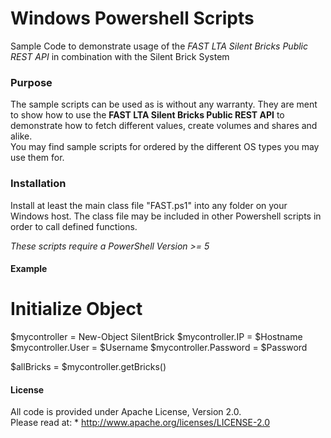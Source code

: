 # Windows Powershell Scripts
Sample Code to demonstrate usage of the _FAST LTA Silent Bricks Public REST API_ in combination with the Silent Brick System

### Purpose

The sample scripts can be used as is without any warranty.
They are ment to show how to use the __FAST LTA Silent Bricks Public REST API__ to demonstrate how to fetch different values, create volumes and shares and alike.   
You may find sample scripts for ordered by the different OS types you may use them for.

### Installation

Install at least the main class file "FAST.ps1" into any folder on your Windows host.
The class file may be included in other Powershell scripts in order to call defined functions.

_These scripts require a PowerShell Version >= 5_

#### Example 

# Initialize Object
$mycontroller = New-Object SilentBrick
$mycontroller.IP = $Hostname
$mycontroller.User = $Username
$mycontroller.Password = $Password

$allBricks = $mycontroller.getBricks()


#### License

All code is provided under Apache License, Version 2.0.  
Please read at:
    * http://www.apache.org/licenses/LICENSE-2.0
